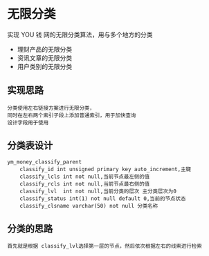 # 无限分类 

实现 YOU 钱 网的无限分类算法，用与多个地方的分类

* 理财产品的无限分类
* 资讯文章的无限分类
* 用户类别的无限分类

## 实现思路

    分类使用左右链接方案进行无限分类，
    同时在左右两个索引子段上添加普通索引，用于加快查询
    设计字段用于使用

## 分类表设计

    ym_money_classify_parent
        classify_id int unsigned primary key auto_increment,主键
        classify_lcls int not null,当前节点最左侧的值
        classify_rcls int not null,当前节点最右侧的值
        classify_lvl  int not null,当前分类的层次 主分类层次为0
        classify_status int(1) not null default 0,当前的节点状态
        classify_clsname varchar(50) not null 分类名称
        
        
    
## 分类的思路

    首先就是根据 classify_lvl选择第一层的节点，然后依次根据左右的线索进行检索
    
